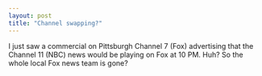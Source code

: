 ```yaml
---
layout: post
title: "Channel swapping?"
---
```




<p>I just saw a commercial on Pittsburgh Channel 7 (Fox) advertising that the Channel 11 (NBC) news would be playing on Fox at 10 PM. Huh? So the whole local Fox news team is gone?</p>


